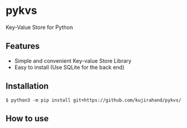 # pykvs
Key-Value Store for Python

## Features

- Simple and convenient Key-value Store Library
- Easy to install (Use SQLite for the back end)

## Installation

```
$ python3 -m pip install git+https://github.com/kujirahand/pykvs/
```

## How to use


```
```


